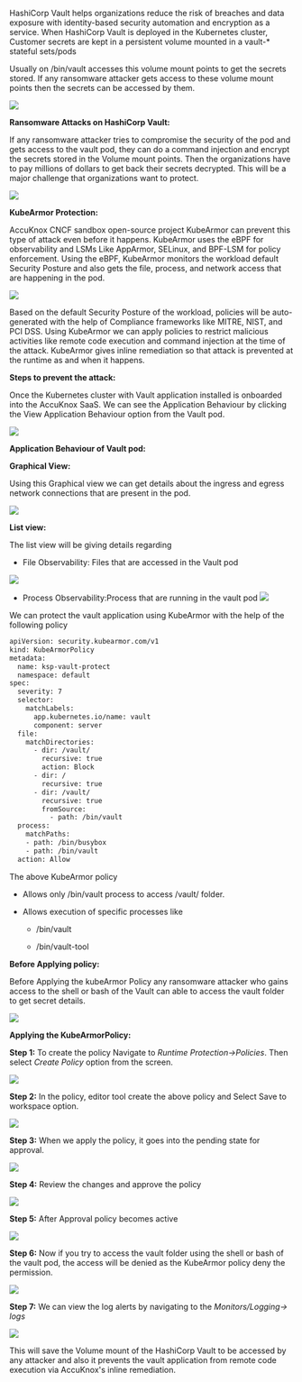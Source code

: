 
HashiCorp Vault helps organizations reduce the risk of breaches and data exposure with identity-based security automation and encryption as a service. When HashiCorp Vault is deployed in the Kubernetes cluster, Customer secrets are kept in a persistent volume mounted in a vault-* stateful sets/pods

Usually on /bin/vault accesses this volume mount points to get the secrets stored. If any ransomware attacker gets access to these volume mount points then the secrets can be accessed by them. 

![](/use-cases/images/vault-1.png)


**Ransomware Attacks on HashiCorp Vault:** 

If any ransomware attacker tries to compromise the security of the pod and gets access to the vault pod, they can do a command injection and encrypt the secrets stored in the Volume mount points. Then the organizations have to pay millions of dollars to get back their secrets decrypted. This will be a major challenge that organizations want to protect. 

![](/use-cases/images/vault-2.png)


**KubeArmor Protection:** 

AccuKnox CNCF sandbox open-source project KubeArmor can prevent this type of attack even before it happens. KubeArmor uses the eBPF for observability and LSMs Like AppArmor, SELinux, and BPF-LSM for policy enforcement. Using the eBPF, KubeArmor monitors the workload default Security Posture and also gets the file, process, and network access that are happening in the pod.

![](/use-cases/images/vault-3.png)


Based on the default Security Posture of the workload, policies will be auto-generated with the help of Compliance frameworks like MITRE, NIST, and PCI DSS. Using KubeArmor we can apply policies to restrict malicious activities like remote code execution and command injection at the time of the attack. KubeArmor gives inline remediation so that attack is prevented at the runtime as and when it happens. 

**Steps to prevent the attack:** 

Once the Kubernetes cluster with Vault application installed is onboarded into the AccuKnox SaaS. We can see the Application Behaviour by clicking the View Application Behaviour option from the Vault pod.

![](/use-cases/images/vault-4.png)

**Application Behaviour of Vault pod:** 

**Graphical View:** 

Using this Graphical view we can get details about the ingress and egress network connections that are present in the pod. 

![](/use-cases/images/vault-5.png)

**List view:** 

The list view will be giving details regarding

+ File Observability: Files that are accessed in the Vault pod

![](/use-cases/images/vault-6.png)
    
+ Process Observability:Process that are running in the vault pod 
![](/use-cases/images/vault-7.png)

We can protect the vault application using KubeArmor with the help of the following policy

```sh 
apiVersion: security.kubearmor.com/v1
kind: KubeArmorPolicy
metadata:
  name: ksp-vault-protect
  namespace: default
spec:
  severity: 7
  selector:
    matchLabels:
      app.kubernetes.io/name: vault
      component: server
  file:
    matchDirectories:
      - dir: /vault/
        recursive: true
        action: Block
      - dir: /
        recursive: true
      - dir: /vault/
        recursive: true
        fromSource:
          - path: /bin/vault
  process:
    matchPaths:
    - path: /bin/busybox
    - path: /bin/vault
  action: Allow  
```

The above KubeArmor policy 

  + Allows only /bin/vault process to access /vault/ folder.

  + Allows execution of specific processes like
     + /bin/vault

     + /bin/vault-tool

**Before Applying policy:** 

Before Applying the kubeArmor Policy any ransomware attacker who gains access to the shell or bash of the Vault can able to access the vault folder to get secret details. 

![](/use-cases/images/vault-8.png)

**Applying the KubeArmorPolicy:** 

**Step 1:** To create the policy Navigate to *Runtime Protection->Policies*. Then select *Create Policy* option from the screen. 

![](/use-cases/images/vault-9.png)

**Step 2:** In the policy, editor tool create the above policy and Select Save to workspace option. 

![](/use-cases/images/vault-10.png)

**Step 3:** When we apply the policy, it goes into the pending state for approval. 

![](/use-cases/images/vault-11.png)

**Step 4:** Review the changes and approve the policy 

![](/use-cases/images/vault-12.png)


**Step 5:** After Approval policy becomes active 

![](/use-cases/images/vault-13.png)

**Step 6:** Now if you try to access the vault folder using the shell or bash of the vault pod, the access will be denied as the KubeArmor policy deny the permission. 

![](/use-cases/images/vault-14.png)

**Step 7:** We can view the log alerts by navigating to the *Monitors/Logging-> logs*

![](/use-cases/images/vault-15.png)


This will save the Volume mount of the HashiCorp Vault to be accessed by any attacker and also it prevents the vault application from remote code execution via AccuKnox's inline remediation.